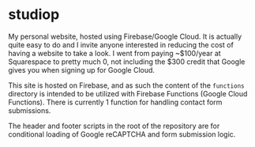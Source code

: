 # studiop
My personal website, hosted using Firebase/Google Cloud. It is actually quite easy to do and I invite anyone interested in reducing the cost of having a website to take a look. I went from paying ~$100/year at Squarespace to pretty much 0, not including the $300 credit that Google gives you when signing up for Google Cloud.

This site is hosted on Firebase, and as such the content of the `functions ` directory is intended to be utilized with Firebase Functions (Google Cloud Functions). There is currently 1 function for handling contact form submissions.

The header and footer scripts in the root of the repository are for conditional loading of Google reCAPTCHA and form submission logic.
